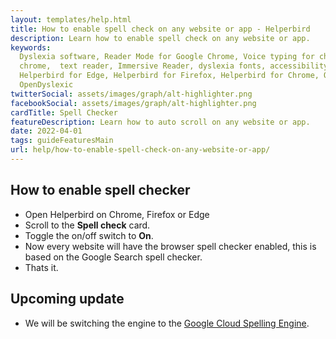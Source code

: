 ```yaml
---
layout: templates/help.html
title: How to enable spell check on any website or app - Helperbird
description: Learn how to enable spell check on any website or app.
keywords:
  Dyslexia software, Reader Mode for Google Chrome, Voice typing for chrome, Text to speech for
  chrome,  text reader, Immersive Reader, dyslexia fonts, accessibility software, dyslexia software,
  Helperbird for Edge, Helperbird for Firefox, Helperbird for Chrome, Opendyslexic for Chrome,
  OpenDyslexic
twitterSocial: assets/images/graph/alt-highlighter.png
facebookSocial: assets/images/graph/alt-highlighter.png
cardTitle: Spell Checker
featureDescription: Learn how to auto scroll on any website or app.
date: 2022-04-01
tags: guideFeaturesMain
url: help/how-to-enable-spell-check-on-any-website-or-app/
---
```


## How to enable spell checker

- Open Helperbird on Chrome, Firefox or Edge
- Scroll to the **Spell check** card.
- Toggle the on/off switch to **On**.
- Now every website will have the browser spell checker enabled, this is based on the Google Search
  spell checker.
- Thats it.

## Upcoming update

- We will be switching the engine to the
  [Google Cloud Spelling Engine](https://cloud.google.com/docs/text-to-speech/).
